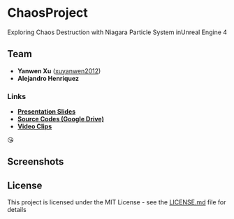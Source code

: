 # ChaosProject
Exploring Chaos Destruction with Niagara Particle System inUnreal Engine 4

## Team

* **Yanwen Xu** ([xuyanwen2012](https://github.com/xuyanwen2012))
* **Alejandro Henriquez**

### Links

* **[Presentation Slides](https://docs.google.com/presentation/d/1_YBGVZAP6pFdhrzbC2xFvq_-bf_C45EMRgE_O3SLSrA/edit?usp=sharing)**
* **[Source Codes (Google Drive)](https://drive.google.com/file/d/1-eFUTcH-2l_XTIo_O89YT2Apo2_8hhfT/view?usp=sharing)**
* **[Video Clips](https://www.youtube.com/watch?time_continue=1&v=WnivTQNzUEw&feature=emb_logo)**

:kissing_heart:

## Screenshots



## License

This project is licensed under the MIT License - see the [LICENSE.md](LICENSE.md) file for details
